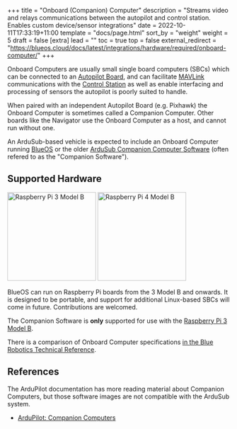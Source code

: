 +++
title = "Onboard (Companion) Computer"
description = "Streams video and relays communications between the autopilot and control station. Enables custom device/sensor integrations"
date = 2022-10-11T17:33:19+11:00
template = "docs/page.html"
sort_by = "weight"
weight = 5
draft = false
[extra]
lead = ""
toc = true
top = false
external_redirect = "https://blueos.cloud/docs/latest/integrations/hardware/required/onboard-computer/"
+++

Onboard Computers are usually small single board computers (SBCs) which can be connected to an [Autopilot Board](../autopilot/), and can facilitate [MAVLink](https://ardupilot.org/dev/docs/mavlink-basics.html) communications with the [Control Station](../control-computer/) as well as enable interfacing and processing of sensors the autopilot is poorly suited to handle.

When paired with an independent Autopilot Board (e.g. Pixhawk) the Onboard Computer is sometimes called a Companion Computer. Other boards like the Navigator use the Onboard Computer as a host, and cannot run without one.

An ArduSub-based vehicle is expected to include an Onboard Computer running [BlueOS](../../software/onboard-computer/) or the older [ArduSub Companion Computer Software](https://github.com/bluerobotics/companion) (often refered to as the "Companion Software").

## Supported Hardware

<img src="RPi3B.png" alt="Raspberry Pi 3 Model B" height=200> <img src="RPi4B.png" alt="Raspberry Pi 4 Model B" height=200>

BlueOS can run on Raspberry Pi boards from the 3 Model B and onwards. It is designed to be portable, and support for additional Linux-based SBCs will come in future. Contributions are welcomed.

The Companion Software is **only** supported for use with the [Raspberry Pi 3 Model B](https://www.raspberrypi.org/products/raspberry-pi-3-model-b/).

There is a comparison of Onboard Computer specifications [in the Blue Robotics Technical Reference](https://bluerobotics.com/learn/technical-reference/#onboard-computers).

## References

The ArduPilot documentation has more reading material about Companion Computers, but those software images are not compatible with the ArduSub system.

* [ArduPilot: Companion Computers](https://ardupilot.org/dev/docs/companion-computers.html)
